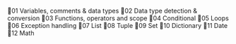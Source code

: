 🎁01 Variables, comments & data types 
🎁02 Data type detection & conversion
🎁03 Functions, operators and scope
🎁04 Conditional
🎁05 Loops
🎁06 Exception handling
🎁07 List
🎁08 Tuple
🎁09 Set
🎁10 Dictionary
🎁11 Date 
🎁12 Math